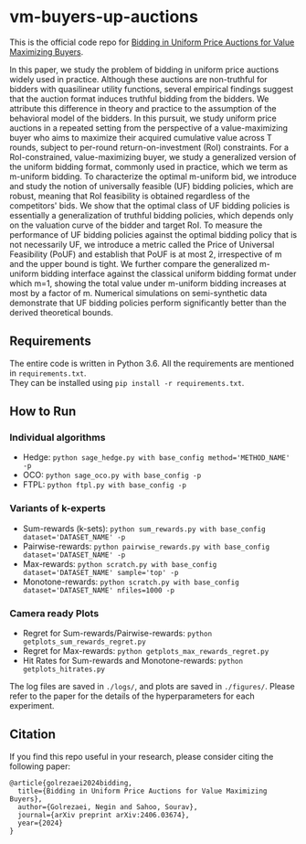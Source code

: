 # vm-buyers-up-auctions

This is the official code repo for [Bidding in Uniform Price Auctions for Value Maximizing Buyers](https://arxiv.org/abs/2406.03674). 

In this paper, we study the problem of bidding in uniform price auctions widely used in practice. Although these auctions are non-truthful for bidders with quasilinear utility functions, several empirical findings suggest that the auction format induces truthful bidding from the bidders. We attribute this difference in theory and practice to the assumption of the behavioral model of the bidders. In this pursuit, we study uniform price auctions in a repeated setting from the perspective of a value-maximizing buyer who aims to maximize their acquired cumulative value across T rounds, subject to per-round return-on-investment (RoI) constraints. For a RoI-constrained, value-maximizing buyer, we study a generalized version of the uniform bidding format, commonly used in practice, which we term as m-uniform bidding. To characterize the optimal m-uniform bid, we introduce and study the notion of universally feasible (UF) bidding policies, which are robust, meaning that RoI feasibility is obtained regardless of the competitors' bids. We show that the optimal class of UF bidding policies is essentially a generalization of truthful bidding policies, which depends only on the valuation curve of the bidder and target RoI. To measure the performance of UF bidding policies against the optimal bidding policy that is not necessarily UF, we introduce a metric called the Price of Universal Feasibility (PoUF) and establish that PoUF is at most 2, irrespective of m and the upper bound is tight. We further compare the generalized m-uniform bidding interface against the classical uniform bidding format under which m=1, showing the total value under m-uniform bidding increases at most by a factor of m. Numerical simulations on semi-synthetic data demonstrate that UF bidding policies perform significantly better than the derived theoretical bounds.

## Requirements
The entire code is written in Python 3.6. All the requirements are mentioned in `requirements.txt`. <br/>
They can be installed using `pip install -r requirements.txt`.

## How to Run

### Individual algorithms
* Hedge: `python sage_hedge.py with base_config method='METHOD_NAME' -p`
* OCO: `python sage_oco.py with base_config -p`
* FTPL: `python ftpl.py with base_config -p`

### Variants of k-experts
* Sum-rewards (k-sets): `python sum_rewards.py with base_config dataset='DATASET_NAME' -p`
* Pairwise-rewards: `python pairwise_rewards.py with base_config dataset='DATASET_NAME' -p`
* Max-rewards: `python scratch.py with base_config dataset='DATASET_NAME' sample='top' -p`
* Monotone-rewards: `python scratch.py with base_config dataset='DATASET_NAME' nfiles=1000 -p`

### Camera ready Plots
* Regret for Sum-rewards/Pairwise-rewards: `python getplots_sum_rewards_regret.py`
* Regret for Max-rewards: `python getplots_max_rewards_regret.py`
* Hit Rates for Sum-rewards and Monotone-rewards: `python getplots_hitrates.py`

The log files are saved in `./logs/`, and plots are saved in `./figures/`. Please refer to the paper for the details of the hyperparameters for each experiment.

## Citation
If you find this repo useful in your research, please consider citing the following paper:

```
@article{golrezaei2024bidding,
  title={Bidding in Uniform Price Auctions for Value Maximizing Buyers},
  author={Golrezaei, Negin and Sahoo, Sourav},
  journal={arXiv preprint arXiv:2406.03674},
  year={2024}
}
```

